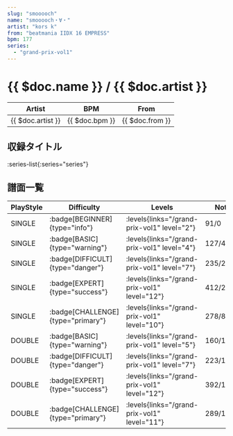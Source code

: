 ```yaml
---
slug: "smooooch"
name: "smooooch・∀・"
artist: "kors k"
from: "beatmania IIDX 16 EMPRESS"
bpm: 177
series:
  - "grand-prix-vol1"
---
```


# {{ $doc.name }} / {{ $doc.artist }}

|Artist|BPM|From|
|------|---|----|
|{{ $doc.artist }}|{{ $doc.bpm }}|{{ $doc.from }}|

## 収録タイトル

:series-list{:series="series"}

## 譜面一覧

|PlayStyle|Difficulty|Levels|Notes|Movie|
|---------|----------|------|-----|-----|
|SINGLE| :badge[BEGINNER]{type="info"}| :levels{links="/grand-prix-vol1" level="2"}|91/0||
|SINGLE| :badge[BASIC]{type="warning"}| :levels{links="/grand-prix-vol1" level="4"}|127/4||
|SINGLE| :badge[DIFFICULT]{type="danger"}| :levels{links="/grand-prix-vol1" level="7"}|235/20||
|SINGLE| :badge[EXPERT]{type="success"}| :levels{links="/grand-prix-vol1" level="12"}|412/29||
|SINGLE| :badge[CHALLENGE]{type="primary"}| :levels{links="/grand-prix-vol1" level="10"}|278/8(46)||
|DOUBLE| :badge[BASIC]{type="warning"}| :levels{links="/grand-prix-vol1" level="5"}|160/13||
|DOUBLE| :badge[DIFFICULT]{type="danger"}| :levels{links="/grand-prix-vol1" level="7"}|223/19||
|DOUBLE| :badge[EXPERT]{type="success"}| :levels{links="/grand-prix-vol1" level="12"}|392/13||
|DOUBLE| :badge[CHALLENGE]{type="primary"}| :levels{links="/grand-prix-vol1" level="11"}|289/15(34)||
